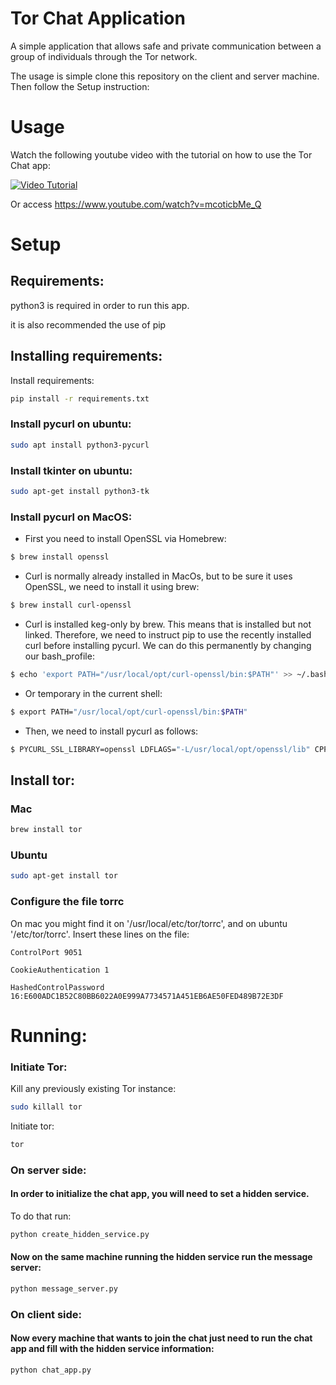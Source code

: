 # Tor Chat Application

A simple application that allows safe and private communication between a group of individuals through the Tor network.

The usage is simple clone this repository on the client and server machine. Then follow the Setup instruction:

# Usage

Watch the following youtube video with the tutorial on how to use the Tor Chat app:

[![Video Tutorial](https://i9.ytimg.com/vi/mcoticbMe_Q/mqdefault.jpg?time=1610307600000&sqp=CJCw7f8F&rs=AOn4CLDEG_f42KJ0AdfmILWpAf8F1mpYhA)](https://www.youtube.com/watch?v=mcoticbMe_Q)

Or access https://www.youtube.com/watch?v=mcoticbMe_Q

# Setup

## Requirements:

python3 is required in order to run this app.

it is also recommended the use of pip

## Installing requirements:

Install requirements:

```bash
pip install -r requirements.txt
```

### Install pycurl on ubuntu:

```bash
sudo apt install python3-pycurl
```

### Install tkinter on ubuntu:

```bash
sudo apt-get install python3-tk 
```

### Install pycurl on MacOS:

 - First you need to install OpenSSL via Homebrew:
 
```bash
$ brew install openssl
```

 - Curl is normally already installed in MacOs, but to be sure it uses OpenSSL, we need to install it using brew:
```bash
$ brew install curl-openssl
```
 - Curl is installed keg-only by brew. This means that is installed but not linked. Therefore, we need to instruct pip to use the recently installed curl before installing pycurl. We can do this permanently by changing our bash_profile:
```bash
$ echo 'export PATH="/usr/local/opt/curl-openssl/bin:$PATH"' >> ~/.bash_profile
```
 - Or temporary in the current shell:
```bash
$ export PATH="/usr/local/opt/curl-openssl/bin:$PATH"
```
 - Then, we need to install pycurl as follows:
```bash
$ PYCURL_SSL_LIBRARY=openssl LDFLAGS="-L/usr/local/opt/openssl/lib" CPPFLAGS="-I/usr/local/opt/openssl/include" pip install --no-cache-dir pycurl
```

## Install tor:

### Mac

```bash
brew install tor
```

### Ubuntu 

```bash
sudo apt-get install tor
```

### Configure the file torrc

On mac you might find it on '/usr/local/etc/tor/torrc', and on ubuntu '/etc/tor/torrc'.
Insert these lines on the file:

```
ControlPort 9051

CookieAuthentication 1

HashedControlPassword 16:E600ADC1B52C80BB6022A0E999A7734571A451EB6AE50FED489B72E3DF
```
 
 
# Running:

### Initiate Tor:

Kill any previously existing Tor instance:
```bash
sudo killall tor
```

Initiate tor:
```bash
tor
```

### On server side:

#### In order to initialize the chat app, you will need to set a hidden service.

To do that run:

```bash
python create_hidden_service.py
```

#### Now on the same machine running the hidden service run the message server:

```bash
python message_server.py
```

### On client side:

#### Now every machine that wants to join the chat just need to run the chat app and fill with the hidden service information:

```bash
python chat_app.py
```
